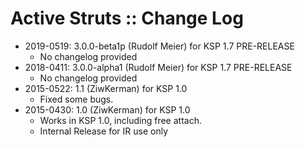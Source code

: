 # Active Struts :: Change Log

* 2019-0519: 3.0.0-beta1p (Rudolf Meier) for KSP 1.7 PRE-RELEASE
	+ No changelog provided
* 2018-0411: 3.0.0-alpha1 (Rudolf Meier) for KSP 1.7 PRE-RELEASE
	+ No changelog provided
* 2015-0522: 1.1 (ZiwKerman) for KSP 1.0
	+ Fixed some bugs.
* 2015-0430: 1.0 (ZiwKerman) for KSP 1.0
	+ Works in KSP 1.0, including free attach.
	+ Internal Release for IR use only
